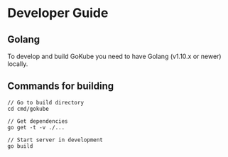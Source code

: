 # Developer Guide

## Golang

To develop and build GoKube you need to have Golang (v1.10.x or newer) locally.


## Commands for building

```shell
// Go to build directory
cd cmd/gokube

// Get dependencies
go get -t -v ./...

// Start server in development
go build

```
